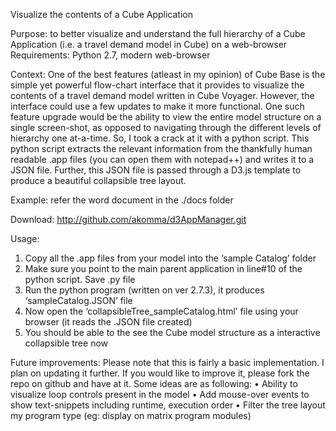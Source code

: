 Visualize the contents of a Cube Application

Purpose: to better visualize and understand the full hierarchy of a Cube Application (i.e. a travel demand model in Cube) on a web-browser
Requirements: Python 2.7, modern web-browser 

Context: One of the best features (atleast in my opinion) of Cube Base is the simple yet powerful flow-chart interface that it provides to visualize the contents of a travel demand model written in Cube Voyager. However, the interface could use a few updates to make it more functional. One such feature upgrade would be the ability to view the entire model structure on a single screen-shot, as opposed to navigating through the different levels of hierarchy one at-a-time. 
So, I took a crack at it with a python script. This python script extracts the relevant information from the thankfully human readable .app files (you can open them with notepad++) and writes it to a JSON file. Further, this JSON file is passed through a D3.js template to produce a beautiful collapsible tree layout. 

Example:
refer the word document in the ./docs folder
 
Download: http://github.com/akomma/d3AppManager.git

Usage: 
1.  Copy all the .app files from your model into the ‘sample Catalog’ folder
2.	Make sure you point to the main parent application in line#10 of the python script. Save .py file
3.	Run the python program (written on ver 2.7.3), it produces ‘sampleCatalog.JSON’ file
4.	Now open the ‘collapsibleTree_sampleCatalog.html’ file using your browser (it reads the .JSON file created)
5.	You should be able to the see the Cube model structure as a interactive collapsible tree now

Future improvements: Please note that this is fairly a basic implementation. I plan on updating it further. If you would like to improve it, please fork the repo on github and have at it. Some ideas are as following:
•	Ability to visualize loop controls present in the model
•	Add mouse-over events to show text-snippets including runtime, execution order
•	Filter the tree layout my program type (eg: display on matrix program modules)
